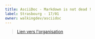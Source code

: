 ```yaml
---
title: AsciiDoc - Markdown is not dead !
label: Strasbourg - 17/01
owner: walkingdev/asciidoc
---
```


> [Lien vers l'organisation](http://github.com/walkingdev)
